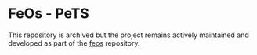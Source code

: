 # FeOs - PeTS

This repository is archived but the project remains actively maintained and developed as part of the [feos](https://github.com/feos-org/feos) repository.
